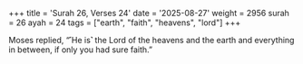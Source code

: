 +++
title = 'Surah 26, Verses 24'
date = '2025-08-27'
weight = 2956
surah = 26
ayah = 24
tags = ["earth", "faith", "heavens", "lord"]
+++

Moses replied, “˹He is˺ the Lord of the heavens and the earth and everything in between, if only you had sure faith.”